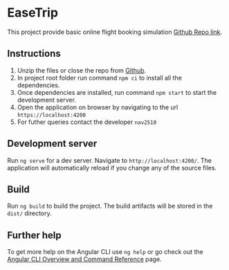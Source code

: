 # EaseTrip

This project provide basic online flight booking simulation [Github Repo link](https://github.com/Nav2510/ease-trip).

## Instructions
  1. Unzip the files or close the repo from [Github](https://github.com/Nav2510/ease-trip).
  2. In project root folder run command `npm ci` to install all the dependencies.
  3. Once dependencies are installed, run command `npm start` to start the development server.
  4. Open the application on browser by navigating to the url `https://localhost:4200`
  5. For futher queries contact the developer `nav2510`

## Development server

Run `ng serve` for a dev server. Navigate to `http://localhost:4200/`. The application will automatically reload if you change any of the source files.


## Build

Run `ng build` to build the project. The build artifacts will be stored in the `dist/` directory.

## Further help

To get more help on the Angular CLI use `ng help` or go check out the [Angular CLI Overview and Command Reference](https://angular.io/cli) page.
